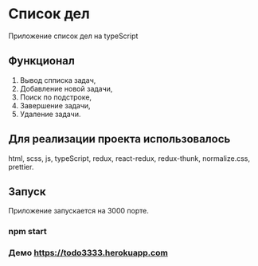 # Список дел
Приложение список дел на typeScript

## Функционал
1) Вывод спписка задач,
2) Добавление новой задачи,
3) Поиск по подстроке,
4) Завершение задачи,
5) Удаление задачи.

## Для реализации проекта использовалось
html,
scss,
js,
typeScript,
redux,
react-redux,
redux-thunk,
normalize.css,
prettier.

## Запуск
Приложение запускается на 3000 порте.

### npm start
  
### Демо https://todo3333.herokuapp.com
